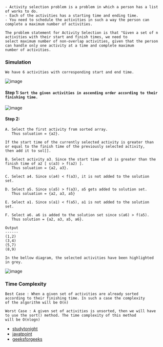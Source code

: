 ```
- Activity selection problem is a problem in which a person has a list of works to do.
- Each of the activities has a starting time and ending time. 
- You need to schedule the activities in such a way the person can complete a maximum number of activities.

The problem statement for Activity Selection is that "Given a set of n activities with their start and finish times, we need to 
select maximum number of non-overlap activities, given that the person can handle only one activity at a time and complete maximum 
number of activities.
```
### Simulation

```We have 6 activities with corresponding start and end time.```

![image](https://user-images.githubusercontent.com/59710234/173254687-daf000b0-9076-43af-a5d7-91067c62a512.png)

#### Step 1: ```Sort the given activities in ascending order according to their finishing time.```

![image](https://user-images.githubusercontent.com/59710234/173254729-9c8a599e-f260-4aa3-a124-64e555bc4edc.png)

#### Step 2: 
```
A. Select the first activity from sorted array. 
   Thus soluation = {a2}.

If the start time of the currently selected activity is greater than or equal to the finish time of the previously selected activity, 
then add it to sol[].

B. Select activity a3. Since the start time of a3 is greater than the finish time of a2 [ s(a3) > f(a2) ].
   Thus soluation = {a2, a3}.

C. Select a4. Since s(a4) < f(a3), it is not added to the solution set.

D. Select a5. Since s(a5) > f(a3), a5 gets added to solution set. 
   Thus soluation = {a2, a3, a5}

E. Select a1. Since s(a1) < f(a5), a1 is not added to the solution set.

F. Select a6. a6 is added to the solution set since s(a6) > f(a5). 
   Thus solution = {a2, a3, a5, a6}.

Output
------
(1,2)
(3,4)
(5,7)
(8,9)

In the bellow diagram, the selected activities have been highlighted in grey.
```
![image](https://user-images.githubusercontent.com/59710234/173254968-f8a547f1-910a-465c-8a87-7ffbc5662baa.png)

### Time Complexity
```
Best Case : When a given set of activities are already sorted according to their finishing time. In such a case the complexity
of the algorithm will be O(n)

Worst Case : A given set of activities is unsorted, then we will have to use the sort() method. The time complexity of this method 
will be O(nlogn)
```
- [studytonight](https://www.studytonight.com/data-structures/activity-selection-problem)
- [javatpoint](https://www.javatpoint.com/activity-selection-problem)
- [geeksforgeeks](https://www.geeksforgeeks.org/activity-selection-problem-greedy-algo-1/)
